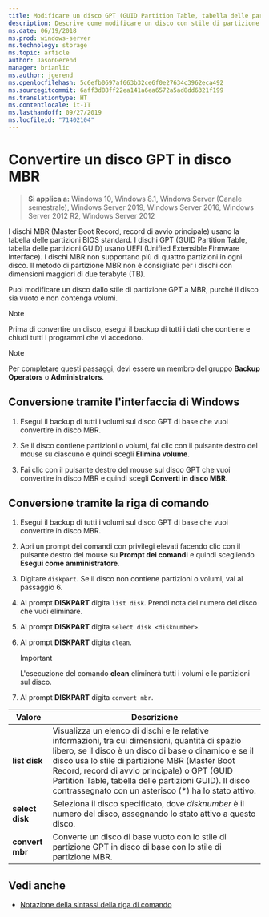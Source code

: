 ```yaml
---
title: Modificare un disco GPT (GUID Partition Table, tabella delle partizioni GUID) in disco MBR (Master Boot Record, record di avvio principale)
description: Descrive come modificare un disco con stile di partizione GPT (GUID Partition Table, tabella delle partizioni GUID) in disco con stile di partizione MBR (Master Boot Record, record di avvio principale).
ms.date: 06/19/2018
ms.prod: windows-server
ms.technology: storage
ms.topic: article
author: JasonGerend
manager: brianlic
ms.author: jgerend
ms.openlocfilehash: 5c6efb0697af663b32ce6f0e27634c3962eca492
ms.sourcegitcommit: 6aff3d88ff22ea141a6ea6572a5ad8dd6321f199
ms.translationtype: HT
ms.contentlocale: it-IT
ms.lasthandoff: 09/27/2019
ms.locfileid: "71402104"
---
```

# <a name="convert-a-gpt-disk-into-an-mbr-disk"></a>Convertire un disco GPT in disco MBR

> **Si applica a:** Windows 10, Windows 8.1, Windows Server (Canale semestrale), Windows Server 2019, Windows Server 2016, Windows Server 2012 R2, Windows Server 2012

I dischi MBR (Master Boot Record, record di avvio principale) usano la tabella delle partizioni BIOS standard. I dischi GPT (GUID Partition Table, tabella delle partizioni GUID) usano UEFI (Unified Extensible Firmware Interface). I dischi MBR non supportano più di quattro partizioni in ogni disco. Il metodo di partizione MBR non è consigliato per i dischi con dimensioni maggiori di due terabyte (TB).

Puoi modificare un disco dallo stile di partizione GPT a MBR, purché il disco sia vuoto e non contenga volumi.

> [!NOTE]
> Prima di convertire un disco, esegui il backup di tutti i dati che contiene e chiudi tutti i programmi che vi accedono.

> [!NOTE]
> Per completare questi passaggi, devi essere un membro del gruppo **Backup Operators** o **Administrators**.

## <a name="converting-using-the-windows-interface"></a>Conversione tramite l'interfaccia di Windows

1.  Esegui il backup di tutti i volumi sul disco GPT di base che vuoi convertire in disco MBR.

2.  Se il disco contiene partizioni o volumi, fai clic con il pulsante destro del mouse su ciascuno e quindi scegli **Elimina volume**.

3.  Fai clic con il pulsante destro del mouse sul disco GPT che vuoi convertire in disco MBR e quindi scegli **Converti in disco MBR**.

## <a name="converting-using-a-command-line"></a>Conversione tramite la riga di comando

1.  Esegui il backup di tutti i volumi sul disco GPT di base che vuoi convertire in disco MBR.

2.  Apri un prompt dei comandi con privilegi elevati facendo clic con il pulsante destro del mouse su **Prompt dei comandi** e quindi scegliendo **Esegui come amministratore**.

3. Digitare `diskpart`. Se il disco non contiene partizioni o volumi, vai al passaggio 6.

4.  Al prompt **DISKPART** digita `list disk`. Prendi nota del numero del disco che vuoi eliminare.

5.  Al prompt **DISKPART** digita `select disk <disknumber>`.

6.  Al prompt **DISKPART** digita `clean`.

    > [!IMPORTANT]
    > L'esecuzione del comando **clean** eliminerà tutti i volumi e le partizioni sul disco.

7.  Al prompt **DISKPART** digita `convert mbr`.

|                Valore                  |      Descrizione   |
| ------------------------------------- | -----------------  |
|  <strong>list disk</strong>  | Visualizza un elenco di dischi e le relative informazioni, tra cui dimensioni, quantità di spazio libero, se il disco è un disco di base o dinamico e se il disco usa lo stile di partizione MBR (Master Boot Record, record di avvio principale) o GPT (GUID Partition Table, tabella delle partizioni GUID). Il disco contrassegnato con un asterisco (\*) ha lo stato attivo. |
| <strong>select disk</strong> |                                                                                                          Seleziona il disco specificato, dove <em>disknumber</em> è il numero del disco, assegnando lo stato attivo a questo disco.                                                                                                           |
| <strong>convert mbr</strong> |                                                                               Converte un disco di base vuoto con lo stile di partizione GPT in disco di base con lo stile di partizione MBR.                                                                                |

## <a name="see-also"></a>Vedi anche

-   [Notazione della sintassi della riga di comando](https://technet.microsoft.com/library/cc742449(v=ws.11).aspx)